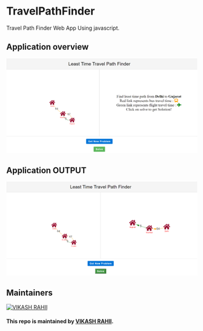 # TravelPathFinder

Travel Path Finder Web App Using javascript.

## Application overview

![overview](img/img1.PNG)

## Application OUTPUT

![overview](img/img2.PNG)

## Maintainers

<a href="https://github.com/Vikash-rahii-au7"><img src="https://drive.google.com/file/d/13_tivVqy9CmIUMBn49bxzZQmsR3zvEFP/view?usp=sharing" alt="VIKASH RAHII" width=75/></a>

#### This repo is maintained by [VIKASH RAHII](https://github.com/Vikash-rahii-au7).

